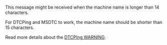 <!--
title: "DTCPIng WARNING: The CID Values for Both Test Machines Are the Same"
tags: ""
summary: "<p>This message might be received when the machine name is longer than 14 characters.</p>
<p>For DTCPing and MSDTC to work, the machine name should be shorter than
15 characters.</p>
"
-->

This message might be received when the machine name is longer than 14 characters.

For DTCPing and MSDTC to work, the machine name should be shorter than
15 characters.

Read more details about the [DTCPIng WARNING](http://social.msdn.microsoft.com/Forums/en/windowstransactionsprogramming/thread/1ddb9665-1a28-4d3e-bddd-50de2f07543a).

